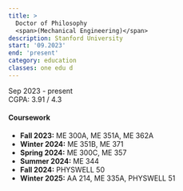 ```yaml
---
title: >
  Doctor of Philosophy
  <span>(Mechanical Engineering)</span>
description: Stanford University
start: '09.2023'
end: 'present'
category: education
classes: one edu d
---
```


Sep 2023 - present\
CGPA: 3.91 / 4.3

#### Coursework

* <b>Fall 2023:</b> <a title="Linear Algebra with Application to Engineering Computations">ME 300A</a>, <a title="Fluid Mechanics">ME 351A</a>, <a title="Physical Gas Dynamics">ME 362A</a>
* <b>Winter 2024:</b> <a title="Advanced Fluid Mechanics">ME 351B</a>, <a title="Combustion Fundamentals">ME 371</a>
* <b>Spring 2024:</b> <a title="Introduction to Numerical Methods for Engineering">ME 300C</a>, <a title="Gas-Turbine Design">ME 357</a>
* <b>Summer 2024:</b> <a title="Introduction to High Performance Computing">ME 344</a>
* <b>Fall 2024:</b> <a title="Swimming: Beginner">PHYSWELL 50</a>
* <b>Winter 2025:</b> <a title="Numerical Methods for Compressible Flows">AA 214</a>, <a title="Finite Element Analysis">ME 335A</a>, <a title="Swimming: Advanced Beginner">PHYSWELL 51</a>